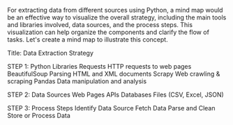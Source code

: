 For extracting data from different sources using Python, a mind map would be an effective way to visualize the overall strategy, including the main tools and libraries involved, data sources, and the process steps. This visualization can help organize the components and clarify the flow of tasks. Let's create a mind map to illustrate this concept.

Title: Data Extraction Strategy

STEP 1: Python Libraries
    Requests
        HTTP requests to web pages
    BeautifulSoup
        Parsing HTML and XML documents
    Scrapy
        Web crawling & scraping
    Pandas
        Data manipulation and analysis

STEP 2: Data Sources
    Web Pages
    APIs
    Databases
    Files (CSV, Excel, JSON)

STEP 3: Process Steps
    Identify Data Source
    Fetch Data
    Parse and Clean
    Store or Process Data


